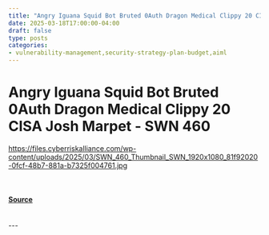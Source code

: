```yaml
---
title: "Angry Iguana Squid Bot Bruted 0Auth Dragon Medical Clippy 20 CISA Josh Marpet - SWN 460"
date: 2025-03-18T17:00:00-04:00
draft: false
type: posts
categories: 
- vulnerability-management,security-strategy-plan-budget,aiml
---
```

# Angry Iguana Squid Bot Bruted 0Auth Dragon Medical Clippy 20 CISA Josh Marpet - SWN 460
https://files.cyberriskalliance.com/wp-content/uploads/2025/03/SWN_460_Thumbnail_SWN_1920x1080_81f92020-0fcf-48b7-881a-b7325f004761.jpg
<br/>

<br/>


#### [Source](https://www.scworld.com/podcast-segment/13678-angry-iguana-squid-bot-bruted-0auth-dragon-medical-clippy-2-0-cisa-josh-marpet-swn-460)

<br/>
---
